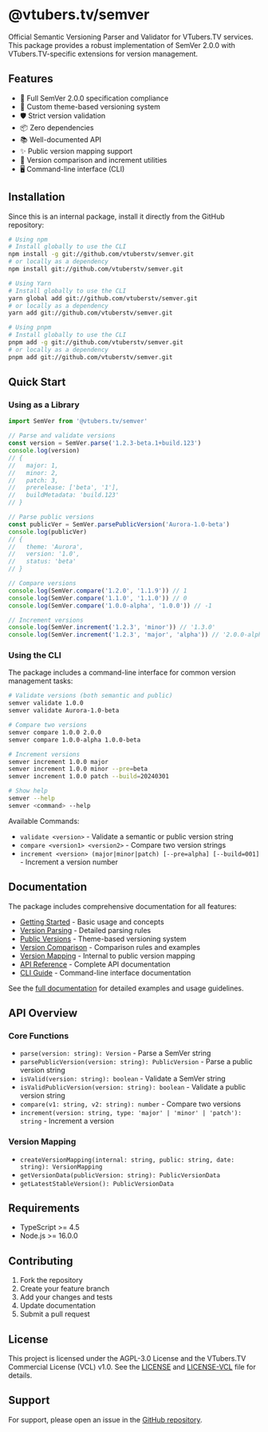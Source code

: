 # @vtubers.tv/semver

Official Semantic Versioning Parser and Validator for VTubers.TV services. This package provides a robust implementation of SemVer 2.0.0 with VTubers.TV-specific extensions for version management.

## Features

- 🎯 Full SemVer 2.0.0 specification compliance
- 🔧 Custom theme-based versioning system
- 🛡️ Strict version validation
- 📦 Zero dependencies
- 📚 Well-documented API
- ✨ Public version mapping support
- 🔄 Version comparison and increment utilities
- 🖥️ Command-line interface (CLI)

## Installation

Since this is an internal package, install it directly from the GitHub repository:

```bash
# Using npm
# Install globally to use the CLI
npm install -g git://github.com/vtuberstv/semver.git
# or locally as a dependency
npm install git://github.com/vtuberstv/semver.git

# Using Yarn
# Install globally to use the CLI
yarn global add git://github.com/vtuberstv/semver.git
# or locally as a dependency
yarn add git://github.com/vtuberstv/semver.git

# Using pnpm
# Install globally to use the CLI
pnpm add -g git://github.com/vtuberstv/semver.git
# or locally as a dependency
pnpm add git://github.com/vtuberstv/semver.git
```

## Quick Start

### Using as a Library

```typescript
import SemVer from '@vtubers.tv/semver'

// Parse and validate versions
const version = SemVer.parse('1.2.3-beta.1+build.123')
console.log(version)
// {
//   major: 1,
//   minor: 2,
//   patch: 3,
//   prerelease: ['beta', '1'],
//   buildMetadata: 'build.123'
// }

// Parse public versions
const publicVer = SemVer.parsePublicVersion('Aurora-1.0-beta')
console.log(publicVer)
// {
//   theme: 'Aurora',
//   version: '1.0',
//   status: 'beta'
// }

// Compare versions
console.log(SemVer.compare('1.2.0', '1.1.9')) // 1
console.log(SemVer.compare('1.1.0', '1.1.0')) // 0
console.log(SemVer.compare('1.0.0-alpha', '1.0.0')) // -1

// Increment versions
console.log(SemVer.increment('1.2.3', 'minor')) // '1.3.0'
console.log(SemVer.increment('1.2.3', 'major', 'alpha')) // '2.0.0-alpha'
```

### Using the CLI

The package includes a command-line interface for common version management tasks:

```bash
# Validate versions (both semantic and public)
semver validate 1.0.0
semver validate Aurora-1.0-beta

# Compare two versions
semver compare 1.0.0 2.0.0
semver compare 1.0.0-alpha 1.0.0-beta

# Increment versions
semver increment 1.0.0 major
semver increment 1.0.0 minor --pre=beta
semver increment 1.0.0 patch --build=20240301

# Show help
semver --help
semver <command> --help
```

Available Commands:
- `validate <version>` - Validate a semantic or public version string
- `compare <version1> <version2>` - Compare two version strings
- `increment <version> (major|minor|patch) [--pre=alpha] [--build=001]` - Increment a version number

## Documentation

The package includes comprehensive documentation for all features:

- [Getting Started](./docs/getting-started.md) - Basic usage and concepts
- [Version Parsing](./docs/version-parsing.md) - Detailed parsing rules
- [Public Versions](./docs/public-versions.md) - Theme-based versioning system
- [Version Comparison](./docs/version-comparison.md) - Comparison rules and examples
- [Version Mapping](./docs/version-mapping.md) - Internal to public version mapping
- [API Reference](./docs/api-reference.md) - Complete API documentation
- [CLI Guide](./docs/cli-guide.md) - Command-line interface documentation

See the [full documentation](./docs/README.md) for detailed examples and usage guidelines.

## API Overview

### Core Functions
- `parse(version: string): Version` - Parse a SemVer string
- `parsePublicVersion(version: string): PublicVersion` - Parse a public version string
- `isValid(version: string): boolean` - Validate a SemVer string
- `isValidPublicVersion(version: string): boolean` - Validate a public version string
- `compare(v1: string, v2: string): number` - Compare two versions
- `increment(version: string, type: 'major' | 'minor' | 'patch'): string` - Increment a version

### Version Mapping
- `createVersionMapping(internal: string, public: string, date: string): VersionMapping`
- `getVersionData(publicVersion: string): PublicVersionData`
- `getLatestStableVersion(): PublicVersionData`

## Requirements

- TypeScript >= 4.5
- Node.js >= 16.0.0

## Contributing

1. Fork the repository
2. Create your feature branch
3. Add your changes and tests
4. Update documentation
5. Submit a pull request

## License

This project is licensed under the AGPL-3.0 License and the VTubers.TV Commercial License (VCL) v1.0. See the [LICENSE](./LICENSE) and [LICENSE-VCL](./LICENSE-VCL.md) file for details.

## Support

For support, please open an issue in the [GitHub repository](https://github.com/VtubersTV/semver/issues).
